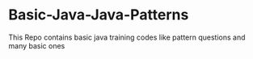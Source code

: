 # Basic-Java-Java-Patterns
This Repo contains basic java training codes like pattern questions and many basic ones
